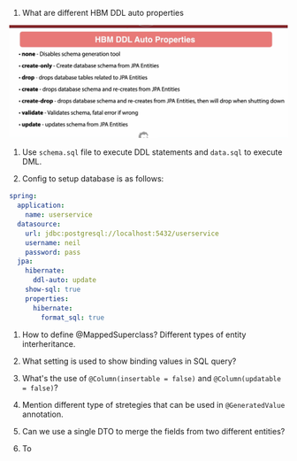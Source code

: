 1. What are different HBM DDL auto properties

![hibernate](images/hmb-ddl-auto.png)


1. Use `schema.sql` file to execute DDL statements and `data.sql` to execute DML.

1. Config to setup database is as follows:

```yaml
spring:
  application:
    name: userservice
  datasource:
    url: jdbc:postgresql://localhost:5432/userservice
    username: neil
    password: pass
  jpa:
    hibernate:
      ddl-auto: update
    show-sql: true
    properties:
      hibernate:
        format_sql: true
```

1. How to define @MappedSuperclass? Different types of entity interheritance.


1. What setting is used to show binding values in SQL query?


1. What's the use of `@Column(insertable = false)` and `@Column(updatable = false)`?


1. Mention different type of stretegies that can be used in `@GeneratedValue` annotation.


1. Can we use a single DTO to merge the fields from two different entities?


1. To 

